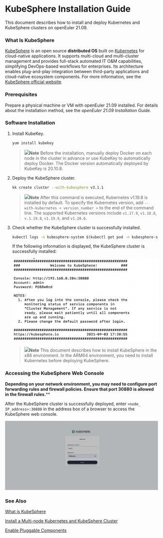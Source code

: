 # KubeSphere Installation Guide

This document describes how to install and deploy Kubernetes and KubeSphere clusters on openEuler 21.09.

### What Is KubeSphere

[KubeSphere](https://kubesphere.io/) is an open source **distributed OS** built on [Kubernetes](https://kubernetes.io/) for cloud-native applications. It supports multi-cloud and multi-cluster management and provides full-stack automated IT O&M capabilities, simplifying DevOps-based workflows for enterprises. Its architecture enables plug-and-play integration between third-party applications and cloud-native ecosystem components. For more information, see the [KubeSphere official website](https://kubesphere.com.cn/).

### Prerequisites

Prepare a physical machine or VM with openEuler 21.09 installed. For details about the installation method, see the *openEuler 21.09 Installation Guide*.

### Software Installation

1. Install KubeKey.

   ```bash
   yum install kubekey
   ```

   > ![](../Virtualization/public_sys-resources/icon-note.gif)**Note**
   >Before the installation, manually deploy Docker on each node in the cluster in advance or use KubeKey to automatically deploy Docker. The Docker version automatically deployed by KubeKey is 20.10.8.

2. Deploy the KubeSphere cluster.

   ```bash
   kk create cluster --with-kubesphere v3.1.1
   ```

   > ![](../Virtualization/public_sys-resources/icon-note.gif)**Note**
   >After this command is executed, Kubernetes v1.19.8 is installed by default. To specify the Kubernetes version, add `--with-kubernetes < version_number >` to the end of the command line. The supported Kubernetes versions include `v1.17.9`, `v1.18.8`, `v.1.19.8`, `v1.19.9`, and `v1.20.6`.

3. Check whether the KubeSphere cluster is successfully installed.

   ```bash
   kubectl logs -n kubesphere-system $(kubectl get pod -n kubesphere-system -l app=ks-install -o jsonpath='{.items[0].metadata.name}') -f
   ```

   If the following information is displayed, the KubeSphere cluster is successfully installed:

   ![](./figures/kubesphere.png)

   >![](../Virtualization/public_sys-resources/icon-note.gif)**Note**
   >This document describes how to install KubeSphere in the x86 environment. In the ARM64 environment, you need to install Kubernetes before deploying KubeSphere.

### Accessing the KubeSphere Web Console

**Depending on your network environment, you may need to configure port forwarding rules and firewall policies. Ensure that port 30880 is allowed in the firewall rules.****

After the KubeSphere cluster is successfully deployed, enter  `<node_ IP_address>:30880` in the address box of a browser to access the KubeSphere web console.

![kubesphere-console](./figures/1202_1.jpg)

### See Also

[What is KubeSphere](https://v3-1.docs.kubesphere.io/docs/introduction/what-is-kubesphere/)

[Install a Multi-node Kubernetes and KubeSphere Cluster](https://v3-1.docs.kubesphere.io/docs/installing-on-linux/introduction/multioverview/)

[Enable Pluggable Components](https://v3-1.docs.kubesphere.io/docs/quick-start/enable-pluggable-components/)
